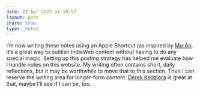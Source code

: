 ```yaml
---
date: 22 Apr 2023 at 10:57
layout: post
share: true
type: _notes
---
```

I’m now writing these notes using an Apple Shortcut (as inspired by [Mu-An](https://muan.co). It’s a great way to publish IndieWeb content without having to do any special magic. Setting up this posting strategy has helped me evaluate how I handle notes on this website. My writing often contains short, daily reflections, but it may be worthwhile to move that to this section. Then I can reserve the writing area for longer-form content. [Derek Kedziora](https://derekkedziora.com) is great at that, maybe I’ll see if I can be, too.
